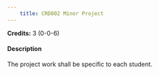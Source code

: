 ```yaml
---
    title: CRD802 Minor Project
---
```

**Credits:** 3 (0-0-6)



#### Description 
The project work shall be specific to each student.